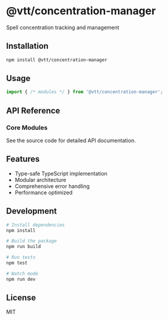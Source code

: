 # @vtt/concentration-manager

Spell concentration tracking and management

## Installation

```bash
npm install @vtt/concentration-manager
```

## Usage

```typescript
import { /* modules */ } from '@vtt/concentration-manager';
```

## API Reference

### Core Modules

See the source code for detailed API documentation.

## Features

- Type-safe TypeScript implementation
- Modular architecture
- Comprehensive error handling
- Performance optimized

## Development

```bash
# Install dependencies
npm install

# Build the package
npm run build

# Run tests
npm test

# Watch mode
npm run dev
```

## License

MIT
